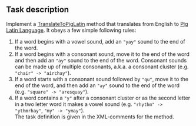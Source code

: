 ## Task description

Implement a [TranslateToPigLatin]() method that translates from English to [Pig Latin Language](https://en.wikipedia.org/wiki/Pig_Latin). It obeys a few simple following rules:
1. If a word begins with a vowel sound, add an `"yay"` sound to the end of the word.
1. If a word begins with a consonant sound, move it to the end of the word and then add an `"ay"` sound to the end of the word. Consonant sounds can be made up of multiple consonants, a.k.a. a consonant cluster (e.g. `"chair" -> "airchay"`).
1. If a word starts with a consonant sound followed by `"qu"`, move it to the end of the word, and then add an `"ay"` sound to the end of the word (e.g. `"square" -> "aresquay"`).
1. If a word contains a `"y"` after a consonant cluster or as the second letter in a two letter word it makes a vowel sound (e.g. `"rhythm" -> "ythmrhay"`, `"my" -> "ymay"`).    
The task definition is given in the XML-comments for the method.